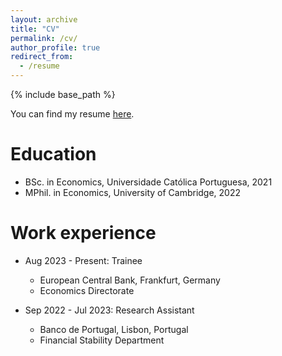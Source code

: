 ```yaml
---
layout: archive
title: "CV"
permalink: /cv/
author_profile: true
redirect_from:
  - /resume
---
```


{% include base_path %}

You can find my resume [here](http://pedrotbaptista.github.io/files/pedro_CV.pdf).

Education
======
* BSc. in Economics, Universidade Católica Portuguesa, 2021
* MPhil. in Economics, University of Cambridge, 2022

Work experience
======
* Aug 2023 - Present: Trainee
  * European Central Bank, Frankfurt, Germany
  * Economics Directorate

* Sep 2022 - Jul 2023: Research Assistant
  * Banco de Portugal, Lisbon, Portugal
  * Financial Stability Department
